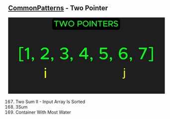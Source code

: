 ## [CommonPatterns](/README.md#common-patterns) - Two Pointer
![image](imgs/two-pointers-0.png)

167. Two Sum II - Input Array Is Sorted
15.  3Sum
11. Container With Most Water
